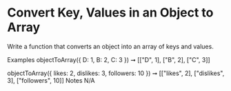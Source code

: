 # Convert Key, Values in an Object to Array

Write a function that converts an object into an array of keys and values.

Examples
objectToArray({
D: 1,
B: 2,
C: 3
}) ➞ [["D", 1], ["B", 2], ["C", 3]]

objectToArray({
likes: 2,
dislikes: 3,
followers: 10
}) ➞ [["likes", 2], ["dislikes", 3], ["followers", 10]]
Notes
N/A

